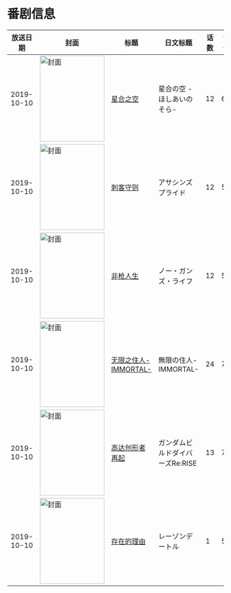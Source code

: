 # 番剧信息

|放送日期|封面|标题|日文标题|话数|评分|评分人数|
|---|---|---|---|---|---|---|
|2019-10-10|<img src="//lain.bgm.tv/pic/cover/c/b7/89/248665_qD7MM.jpg" alt="封面" style="width:150px;height:200px;object-fit:cover;">|[星合之空](https://bangumi.tv/subject/248665)|星合の空 -ほしあいのそら-|12|6.9|1314人评分|
|2019-10-10|<img src="//lain.bgm.tv/pic/cover/c/86/9e/264356_e6Rp6.jpg" alt="封面" style="width:150px;height:200px;object-fit:cover;">|[刺客守则](https://bangumi.tv/subject/264356)|アサシンズプライド|12|5.0|1882人评分|
|2019-10-10|<img src="//lain.bgm.tv/pic/cover/c/fe/bc/277627_66P7O.jpg" alt="封面" style="width:150px;height:200px;object-fit:cover;">|[非枪人生](https://bangumi.tv/subject/277627)|ノー・ガンズ・ライフ|12|5.7|1126人评分|
|2019-10-10|<img src="//lain.bgm.tv/pic/cover/c/78/f1/282637_sVqeL.jpg" alt="封面" style="width:150px;height:200px;object-fit:cover;">|[无限之住人-IMMORTAL-](https://bangumi.tv/subject/282637)|無限の住人-IMMORTAL-|24|7.1|668人评分|
|2019-10-10|<img src="//lain.bgm.tv/pic/cover/c/22/8c/286123_tUpT7.jpg" alt="封面" style="width:150px;height:200px;object-fit:cover;">|[高达创形者 再起](https://bangumi.tv/subject/286123)|ガンダムビルドダイバーズRe:RISE|13|7.0|1021人评分|
|2019-10-10|<img src="//lain.bgm.tv/pic/cover/c/ec/cb/293434_C7U2f.jpg" alt="封面" style="width:150px;height:200px;object-fit:cover;">|[存在的理由](https://bangumi.tv/subject/293434)|レーゾンデートル|1|5.8|112人评分|
